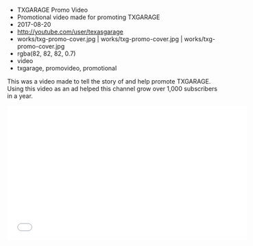 * TXGARAGE Promo Video
* Promotional video made for promoting TXGARAGE
* 2017-08-20
* http://youtube.com/user/texasgarage
* works/txg-promo-cover.jpg | works/txg-promo-cover.jpg | works/txg-promo-cover.jpg
* rgba(82, 82, 82, 0.7)
* video
* txgarage, promovideo, promotional

This was a video made to tell the story of and help promote TXGARAGE. Using this video as an ad helped this channel grow over 1,000 subscribers in a year.

<div id="videoWrap">
<iframe width="560" height="315" src="//www.youtube.com/embed/k2_X6_8TMAo" frameborder="0" allow="autoplay; encrypted-media" allowfullscreen></iframe>
</div>
